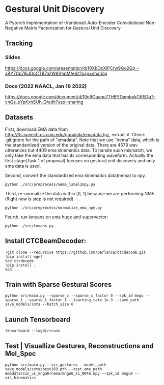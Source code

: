 # Gestural Unit Discovery

A Pytorch Implementation of (Varitional) Auto-Encoder Convolutional Non-Negative Matrix Factorization for Gestural Unit Discovery

## Tracking

### Slides

https://docs.google.com/presentation/d/10XbOxXiPCrw9Go2Qp_-aBY7Cp7l6JDoCT87a2W8VhpM/edit?usp=sharing

### Docs (2022 NAACL, Jan 16 2022)

https://docs.google.com/document/d/10n9Oaaqu7THBYDambokOtfEDqT-cnQs_uYpKxhSUh_Q/edit?usp=sharing

## Datasets

First, download EMA data from http://tts.speech.cs.cmu.edu/gopalakr/emadata.tgz, extract it. Check .gitignore for the path of "emadata". Note that we use "nema" data, which is the standardized version of the original data. There are 4579 wav utterances but 4409 ema kinematics data. To handle such mismatch, we only take the ema data that has its corresponding waveform. Actually the first stage(Task 1 of proposal) focuses on gestural unit discovery and only ema data is used.  

Second, convert the standardized ema kinematics data(nema) to npy.

```
python ./src/preprocess/nema_label2npy.py
```

Third, re-normalize the data within [0, 1] because we are performing NMF. (Right now is step is not required)

```
python ./src/preprocess/normalize_ema_npy.py
```

Fourth, run kmeans on ema huge and supervector:

```
python ./src/kmeans.py
```

## Install CTCBeamDecoder:



```
!git clone --recursive https://github.com/parlance/ctcdecode.git
!pip install wget
%cd ctcdecode
!pip install .
%cd ..
```

## Train with Sparse Gestural Scores


```
python src/main.py --sparse_c --sparse_c_factor 0 --spk_id mngu --sparse_t --sparse_t_factor 1 --learning_rate 1e-3 --save_path save_models/sota --batch_size 8
```

## Launch Tensorboard

```
tensorboard --logdir=runs
```


## Test | Visuallize Gestures, Reconstructions and Mel_Spec


```
python src/main.py --vis_gestures --model_path save_models/sota/best169.pth --test_ema_path emadata/cin_us_mngu0/nema/mngu0_s1_0048.npy --spk_id mngu0 --vis_kinematics
```
